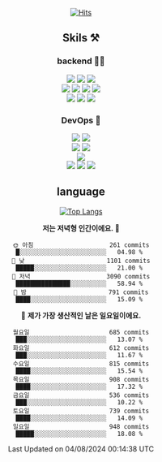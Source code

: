<div align="center">

[![Hits](https://hits.seeyoufarm.com/api/count/incr/badge.svg?url=https%3A%2F%2Fgithub.com%2Fzxcv9203%2Fhit-counter&count_bg=%23FF7272&title_bg=%23324C2E&icon=codeigniter.svg&icon_color=%23DD5B5B&title=%EB%B0%A9%EB%AC%B8%EC%9E%90&edge_flat=false)](https://hits.seeyoufarm.com)
  
## Skils ⚒️
### backend 🧑‍💻
  
<img src="https://img.shields.io/badge/Java-FF6600?style=flat-square&logo=buymeacoffee&logoColor=white"/>
<img src="https://img.shields.io/badge/Go-0099FF?style=flat-square&logo=go&logoColor=white"/>
<img src="https://img.shields.io/badge/Kotlin-7F52FF?style=flat-square&logo=kotlin&logoColor=white"/>
  
  
<br />
  
<img src="https://img.shields.io/badge/Spring-339933?style=flat-square&logo=Spring&logoColor=white"/>
<img src="https://img.shields.io/badge/Spring Boot-339933?style=flat-square&logo=Spring Boot&logoColor=white"/>
<img src="https://img.shields.io/badge/Spring Security-339933?style=flat-square&logo=Spring Security&logoColor=white"/>
  
<img src="https://img.shields.io/badge/Spring Data JPA-339933?style=flat-square&logo=Hibernate&logoColor=white"/>

<br />
  
  <img src="https://img.shields.io/badge/mysql-0099FF?style=flat-square&logo=mysql&logoColor=white"/>
  <img src="https://img.shields.io/badge/mariadb-0099FF?style=flat-square&logo=mariadb&logoColor=white"/>
  <img src="https://img.shields.io/badge/mongoDB-47A248?style=flat-square&logo=mongodb&logoColor=white"/>
  
  
### DevOps 🚀
  
  <img src="https://img.shields.io/badge/docker-2496ED?style=flat-square&logo=docker&logoColor=white"/>
  <img src="https://img.shields.io/badge/kubernetes-326CE5?style=flat-square&logo=kubernetes&logoColor=white"/>
  
  <br />
  
  <img src="https://img.shields.io/badge/Github Actions-2088FF?style=flat-square&logo=githubactions&logoColor=white"/>
  <img src="https://img.shields.io/badge/Jenkins-D24939?style=flat-square&logo=jenkins&logoColor=white"/>
  
  
  <br />
  <img src="https://img.shields.io/badge/terraform-7B42BC?style=flat-square&logo=terraform&logoColor=white"/>
  
  <br />
  <img src="https://img.shields.io/badge/Amazon AWS-232F3E?style=flat-square&logo=Amazon AWS&logoColor=white"/>

  <img src="https://img.shields.io/badge/GCP-4285F4?style=flat-square&logo=googlecloud&logoColor=white"/>
  <img src="https://img.shields.io/badge/NCP-03C75A?style=flat-square&logo=naver&logoColor=white"/>
  
  
## language

[![Top Langs](https://github-readme-stats.vercel.app/api/top-langs/?username=zxcv9203&hide=html&exclude_repo=zxcv9203.github.io,golB&theme=grate-gatsby)](https://github.com/zxcv9203/github-readme-stats)
  
<!--START_SECTION:waka-->
**저는 저녁형 인간이에요. 🦉** 

```text
🌞 아침                     261 commits         █░░░░░░░░░░░░░░░░░░░░░░░░   04.98 % 
🌆 낮　                     1101 commits        █████░░░░░░░░░░░░░░░░░░░░   21.00 % 
🌃 저녁                     3090 commits        ███████████████░░░░░░░░░░   58.94 % 
🌙 밤　                     791 commits         ████░░░░░░░░░░░░░░░░░░░░░   15.09 % 
```
📅 **제가 가장 생산적인 날은 일요일이에요.** 

```text
월요일                      685 commits         ███░░░░░░░░░░░░░░░░░░░░░░   13.07 % 
화요일                      612 commits         ███░░░░░░░░░░░░░░░░░░░░░░   11.67 % 
수요일                      815 commits         ████░░░░░░░░░░░░░░░░░░░░░   15.54 % 
목요일                      908 commits         ████░░░░░░░░░░░░░░░░░░░░░   17.32 % 
금요일                      536 commits         ███░░░░░░░░░░░░░░░░░░░░░░   10.22 % 
토요일                      739 commits         ████░░░░░░░░░░░░░░░░░░░░░   14.09 % 
일요일                      948 commits         █████░░░░░░░░░░░░░░░░░░░░   18.08 % 
```



 Last Updated on 04/08/2024 00:14:38 UTC
<!--END_SECTION:waka-->
  
</div>

